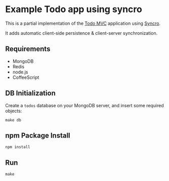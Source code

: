 # Example Todo app using syncro

This is a partial implementation of the [Todo MVC](http://addyosmani.github.com/todomvc/) application using [Syncro](https://github.com/mkopala/syncro).

It adds automatic client-side persistence & client-server synchronization.

Requirements
------------

* MongoDB
* Redis
* node.js
* CoffeeScript

DB Initialization
-----------------

Create a `todos` database on your MongoDB server, and insert some required objects:

    make db

npm Package Install
---------------

    npm install

Run
---

    make
